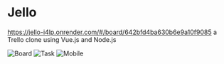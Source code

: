 # Jello
https://jello-i4lp.onrender.com/#/board/642bfd4ba630b6e9a10f9085
a Trello clone using Vue.js and Node.js

![Board](https://github.com/OriTeicher/Jello/assets/119428349/e0ce9b83-66d2-4bfe-a808-8774fcba3e87)
![Task](https://github.com/OriTeicher/Jello/assets/119428349/47c5eb53-f03b-4419-9814-cd25efcdf11c)
![Mobile](https://github.com/OriTeicher/Jello/assets/119428349/2957dd39-2dfd-400b-a990-a138f20507e9)

